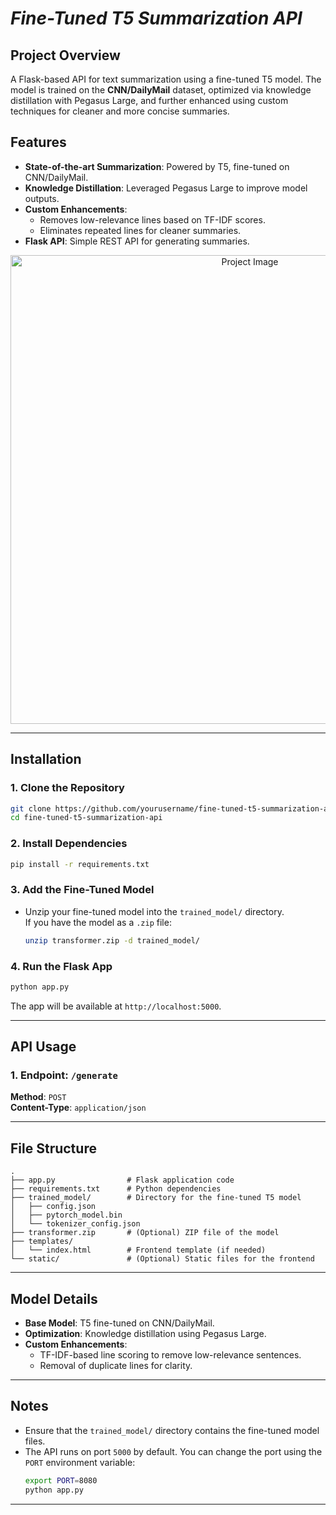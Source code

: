# *Fine-Tuned T5 Summarization API*

## Project Overview 

A Flask-based API for text summarization using a fine-tuned T5 model. The model is trained on the **CNN/DailyMail** dataset, optimized via knowledge distillation with Pegasus Large, and further enhanced using custom techniques for cleaner and more concise summaries.

## Features

- **State-of-the-art Summarization**: Powered by T5, fine-tuned on CNN/DailyMail.
- **Knowledge Distillation**: Leveraged Pegasus Large to improve model outputs.
- **Custom Enhancements**:
  - Removes low-relevance lines based on TF-IDF scores.
  - Eliminates repeated lines for cleaner summaries.
- **Flask API**: Simple REST API for generating summaries.

<div align="center">
  <img src="https://github.com/user-attachments/assets/494e6f68-0acd-4ca8-9efd-b3ac2663441c" alt="Project Image" width="750"/>
</div>

---

## Installation

### 1. Clone the Repository

```bash
git clone https://github.com/yourusername/fine-tuned-t5-summarization-api.git
cd fine-tuned-t5-summarization-api
```

### 2. Install Dependencies

```bash
pip install -r requirements.txt
```

### 3. Add the Fine-Tuned Model

- Unzip your fine-tuned model into the `trained_model/` directory.  
  If you have the model as a `.zip` file:
  ```bash
  unzip transformer.zip -d trained_model/
  ```

### 4. Run the Flask App

```bash
python app.py
```

The app will be available at `http://localhost:5000`.

---

## API Usage

### 1. Endpoint: `/generate`  
**Method**: `POST`  
**Content-Type**: `application/json`  

---

## File Structure

```plaintext
.
├── app.py                # Flask application code
├── requirements.txt      # Python dependencies
├── trained_model/        # Directory for the fine-tuned T5 model
│   ├── config.json
│   ├── pytorch_model.bin
│   └── tokenizer_config.json
├── transformer.zip       # (Optional) ZIP file of the model
├── templates/
│   └── index.html        # Frontend template (if needed)
└── static/               # (Optional) Static files for the frontend
```

---

## Model Details

- **Base Model**: T5 fine-tuned on CNN/DailyMail.
- **Optimization**: Knowledge distillation using Pegasus Large.
- **Custom Enhancements**:
  - TF-IDF-based line scoring to remove low-relevance sentences.
  - Removal of duplicate lines for clarity.

---

## Notes

- Ensure that the `trained_model/` directory contains the fine-tuned model files.
- The API runs on port `5000` by default. You can change the port using the `PORT` environment variable:
  ```bash
  export PORT=8080
  python app.py
  ```

---
